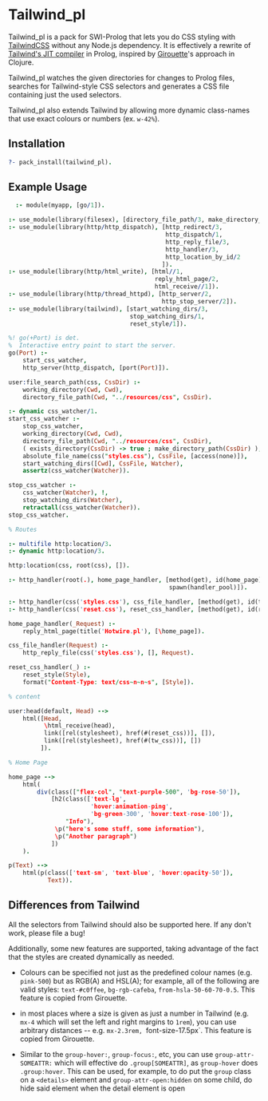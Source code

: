 # Tailwind_pl

Tailwind_pl is a pack for SWI-Prolog that lets you do CSS styling with [TailwindCSS](https://tailwindcss.com/docs) without any Node.js dependency. It is effectively a rewrite of [Tailwind's JIT compiler](https://tailwindcss.com/docs/just-in-time-mode) in Prolog, inspired by [Girouette](https://github.com/green-coder/girouette)'s approach in Clojure.

Tailwind_pl watches the given directories for changes to Prolog files, searches for Tailwind-style CSS selectors and generates a CSS file containing just the used selectors.

Tailwind_pl also extends Tailwind by allowing more dynamic class-names that use exact colours or numbers (ex. `w-42%`).


## Installation

``` prolog
?- pack_install(tailwind_pl).
```

## Example Usage


``` prolog
  :- module(myapp, [go/1]).

:- use_module(library(filesex), [directory_file_path/3, make_directory_path/1]).
:- use_module(library(http/http_dispatch), [http_redirect/3,
                                            http_dispatch/1,
                                            http_reply_file/3,
                                            http_handler/3,
                                            http_location_by_id/2
                                           ]).
:- use_module(library(http/html_write), [html//1,
                                         reply_html_page/2,
                                         html_receive//1]).
:- use_module(library(http/thread_httpd), [http_server/2,
                                           http_stop_server/2]).
:- use_module(library(tailwind), [start_watching_dirs/3,
                                  stop_watching_dirs/1,
                                  reset_style/1]).

%! go(+Port) is det.
%  Interactive entry point to start the server.
go(Port) :-
    start_css_watcher,
    http_server(http_dispatch, [port(Port)]).

user:file_search_path(css, CssDir) :-
    working_directory(Cwd, Cwd),
    directory_file_path(Cwd, "../resources/css", CssDir).

:- dynamic css_watcher/1.
start_css_watcher :-
    stop_css_watcher,
    working_directory(Cwd, Cwd),
    directory_file_path(Cwd, "../resources/css", CssDir),
    ( exists_directory(CssDir) -> true ; make_directory_path(CssDir) ),
    absolute_file_name(css("styles.css"), CssFile, [access(none)]),
    start_watching_dirs([Cwd], CssFile, Watcher),
    assertz(css_watcher(Watcher)).

stop_css_watcher :-
    css_watcher(Watcher), !,
    stop_watching_dirs(Watcher),
    retractall(css_watcher(Watcher)).
stop_css_watcher.

% Routes

:- multifile http:location/3.
:- dynamic http:location/3.

http:location(css, root(css), []).

:- http_handler(root(.), home_page_handler, [method(get), id(home_page),
                                             spawn(handler_pool)]).

:- http_handler(css('styles.css'), css_file_handler, [method(get), id(tw_css)]).
:- http_handler(css('reset.css'), reset_css_handler, [method(get), id(reset_css)]).

home_page_handler(_Request) :-
    reply_html_page(title('Hotwire.pl'), [\home_page]).

css_file_handler(Request) :-
    http_reply_file(css('styles.css'), [], Request).

reset_css_handler(_) :-
    reset_style(Style),
    format("Content-Type: text/css~n~n~s", [Style]).

% content

user:head(default, Head) -->
    html([Head,
          \html_receive(head),
          link([rel(stylesheet), href(#(reset_css))], []),
          link([rel(stylesheet), href(#(tw_css))], [])
         ]).

% Home Page

home_page -->
    html(
        div(class(["flex-col", "text-purple-500", 'bg-rose-50']),
            [h2(class(['text-lg',
                       'hover:animation-ping',
                       'bg-green-300', 'hover:text-rose-100']),
                "Info"),
             \p("here's some stuff, some information"),
             \p("Another paragraph")
            ])
    ).

p(Text) -->
    html(p(class(['text-sm', 'text-blue', 'hover:opacity-50']),
           Text)).
```

## Differences from Tailwind

All the selectors from Tailwind should also be supported here.
If any don't work, please file a bug!

Additionally, some new features are supported, taking advantage of the fact that the styles are created dynamically as needed.

  - Colours can be specified not just as the predefined colour names (e.g. `pink-500`) but as RGB(A) and HSL(A); for example, all of the following are valid styles: `text-#c0ffee`, `bg-rgb-cafeba`, `from-hsla-50-60-70-0.5`. This feature is copied from Girouette.

  - in most places where a size is given as just a number in Tailwind (e.g. `mx-4` which will set the left and right margins to `1rem`), you can use arbitrary distances -- e.g. `mx-2.3rem, `font-size-17.5px`. This feature is copied from Girouette.

  - Similar to the `group-hover:`, `group-focus:`, etc, you can use `group-attr-SOMEATTR:` which will effective do `.group[SOMEATTR]`, as `group-hover` does `.group:hover`. This can be used, for example, to do put the `group` class on a `<details>` element and `group-attr-open:hidden` on some child, do hide said element when the detail element is open
